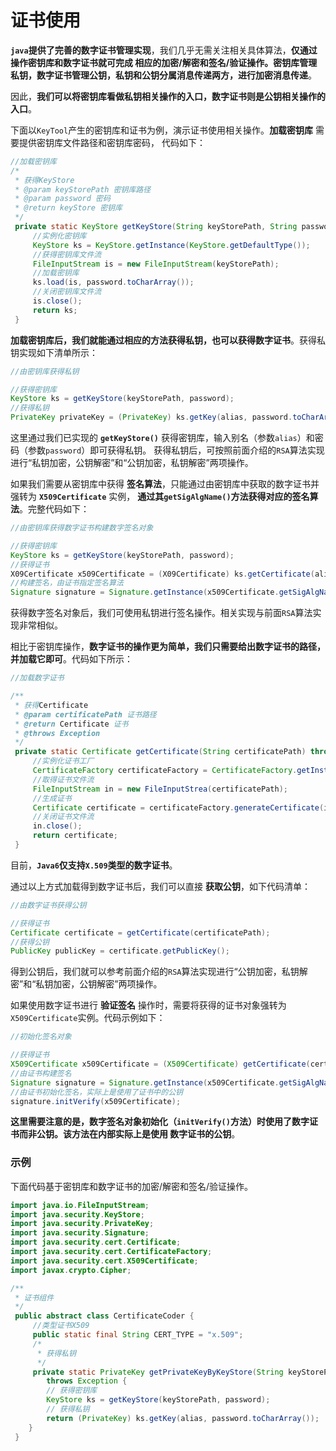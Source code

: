 证书使用
=====================================================================
**`java`提供了完善的数字证书管理实现**，我们几乎无需关注相关具体算法，**仅通过操作密钥库和数字证书就可完成
相应的加密/解密和签名/验证操作。密钥库管理私钥，数字证书管理公钥，私钥和公钥分属消息传递两方，进行加密消息传递**。

因此，**我们可以将密钥库看做私钥相关操作的入口，数字证书则是公钥相关操作的入口**。

下面以`KeyTool`产生的密钥库和证书为例，演示证书使用相关操作。**加载密钥库** 需要提供密钥库文件路径和密钥库密码，
代码如下：
```java
//加载密钥库
/*
 * 获得KeyStore
 * @param keyStorePath 密钥库路径
 * @param password 密码
 * @return keyStore 密钥库
 */
 private static KeyStore getKeyStore(String keyStorePath, String password) throws Exception {
     //实例化密钥库
     KeyStore ks = KeyStore.getInstance(KeyStore.getDefaultType());
     //获得密钥库文件流
     FileInputStream is = new FileInputStream(keyStorePath);
     //加载密钥库
     ks.load(is, password.toCharArray());
     //关闭密钥库文件流
     is.close();
     return ks;
 }
```
**加载密钥库后，我们就能通过相应的方法获得私钥，也可以获得数字证书**。获得私钥实现如下清单所示：
```java
//由密钥库获得私钥

//获得密钥库
KeyStore ks = getKeyStore(keyStorePath, password);
//获得私钥
PrivateKey privateKey = (PrivateKey) ks.getKey(alias, password.toCharArray());
```
这里通过我们已实现的 **`getKeyStore()`** 获得密钥库，输入别名（参数`alias`）和密码（参数`password`）即可获得私钥。
获得私钥后，可按照前面介绍的`RSA`算法实现进行“私钥加密，公钥解密”和“公钥加密，私钥解密”两项操作。

如果我们需要从密钥库中获得 **签名算法**，只能通过由密钥库中获取的数字证书并强转为 **`X509Certificate`** 实例，
**通过其`getSigAlgName()`方法获得对应的签名算法**。完整代码如下：
```java
//由密钥库获得数字证书构建数字签名对象

//获得密钥库
KeyStore ks = getKeyStore(keyStorePath, password);
//获得证书
X09Certificate x509Certificate = (X09Certificate) ks.getCertificate(alias);
//构建签名，由证书指定签名算法
Signature signature = Signature.getInstance(x509Certificate.getSigAlgName());
```
获得数字签名对象后，我们可使用私钥进行签名操作。相关实现与前面`RSA`算法实现非常相似。

相比于密钥库操作，**数字证书的操作更为简单，我们只需要给出数字证书的路径，并加载它即可**。代码如下所示：
```java
//加载数字证书

/**
 * 获得Certificate
 * @param certificatePath 证书路径
 * @return Certificate 证书
 * @throws Exception
 */
 private static Certificate getCertificate(String certificatePath) throws Exception {
     //实例化证书工厂
     CertificateFactory certificateFactory = CertificateFactory.getInstance("X.509");
     //取得证书文件流
     FileInputStream in = new FileInputStrea(certificatePath);
     //生成证书
     Certificate certificate = certificateFactory.generateCertificate(in);
     //关闭证书文件流
     in.close();
     return certificate;
 }
```
目前，**`Java6`仅支持`X.509`类型的数字证书**。

通过以上方式加载得到数字证书后，我们可以直接 **获取公钥**，如下代码清单：
```java
//由数字证书获得公钥

//获得证书
Certificate certificate = getCertificate(certificatePath);
//获得公钥
PublicKey publicKey = certificate.getPublicKey();
```
得到公钥后，我们就可以参考前面介绍的`RSA`算法实现进行“公钥加密，私钥解密”和“私钥加密，公钥解密”两项操作。 

如果使用数字证书进行 **验证签名** 操作时，需要将获得的证书对象强转为`X509Certificate`实例。代码示例如下：
```java
//初始化签名对象

//获得证书
X509Certificate x509Certificate = (X509Certificate) getCertificate(certificatePath);
//由证书构建签名
Signature signature = Signature.getInstance(x509Certificate.getSigAlgName());
//由证书初始化签名，实际上是使用了证书中的公钥
signature.initVerify(x509Certificate);
```
**这里需要注意的是，数字签名对象初始化（`initVerify()`方法）时使用了数字证书而非公钥。该方法在内部实际上是使用
数字证书的公钥**。

### 示例
下面代码基于密钥库和数字证书的加密/解密和签名/验证操作。
```java
import java.io.FileInputStream;
import java.security.KeyStore;
import java.security.PrivateKey;
import java.security.Signature;
import java.security.cert.Certificate;
import java.security.cert.CertificateFactory;
import java.security.cert.X509Certificate;
import javax.crypto.Cipher;

/**
 * 证书组件
 */
 public abstract class CertificateCoder {
     //类型证书X509
     public static final String CERT_TYPE = "x.509";
     /*
      * 获得私钥
      */
     private static PrivateKey getPrivateKeyByKeyStore(String keyStorePath, String alias, String password) 
        throws Exception {
        // 获得密钥库
        KeyStore ks = getKeyStore(keyStorePath, password);
        // 获得私钥
        return (PrivateKey) ks.getKey(alias, password.toCharArray());
    }
 }
```
